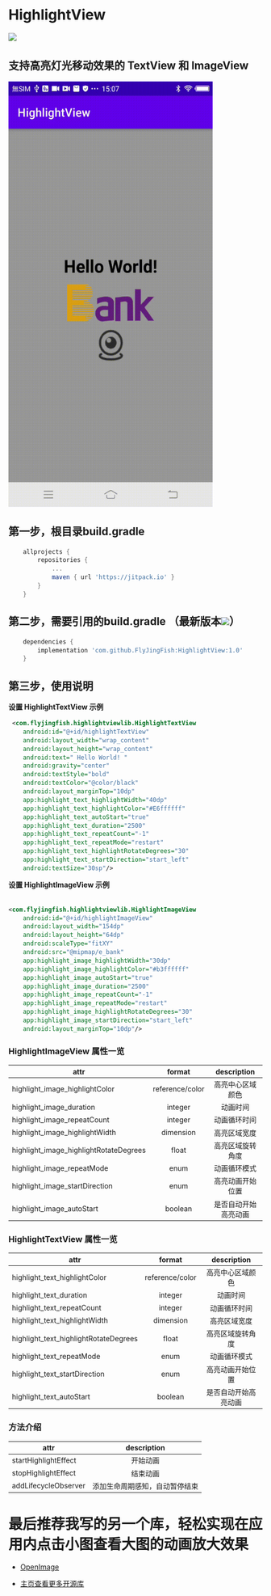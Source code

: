 # HighlightView
[![](https://jitpack.io/v/FlyJingFish/HighlightView.svg)](https://jitpack.io/#FlyJingFish/HighlightView)

## 支持高亮灯光移动效果的 TextView 和 ImageView

<img src="https://github.com/FlyJingFish/HighlightView/blob/master/screenshot/screenrecording-20221108-150736.gif" width="405px" height="842px" alt="show" />


## 第一步，根目录build.gradle

```gradle
    allprojects {
        repositories {
            ...
            maven { url 'https://jitpack.io' }
        }
    }
```
## 第二步，需要引用的build.gradle （最新版本[![](https://jitpack.io/v/FlyJingFish/HighlightView.svg)](https://jitpack.io/#FlyJingFish/HighlightView)）

```gradle
    dependencies {
        implementation 'com.github.FlyJingFish:HighlightView:1.0'
    }
```
## 第三步，使用说明

**设置 HighlightTextView 示例**

```xml
 <com.flyjingfish.highlightviewlib.HighlightTextView
    android:id="@+id/highlightTextView"
    android:layout_width="wrap_content"
    android:layout_height="wrap_content"
    android:text=" Hello World! "
    android:gravity="center"
    android:textStyle="bold"
    android:textColor="@color/black"
    android:layout_marginTop="10dp"
    app:highlight_text_highlightWidth="40dp"
    app:highlight_text_highlightColor="#E6ffffff"
    app:highlight_text_autoStart="true"
    app:highlight_text_duration="2500"
    app:highlight_text_repeatCount="-1"
    app:highlight_text_repeatMode="restart"
    app:highlight_text_highlightRotateDegrees="30"
    app:highlight_text_startDirection="start_left"
    android:textSize="30sp"/>
```

**设置 HighlightImageView 示例**

```xml

<com.flyjingfish.highlightviewlib.HighlightImageView
    android:id="@+id/highlightImageView"
    android:layout_width="154dp"
    android:layout_height="64dp"
    android:scaleType="fitXY"
    android:src="@mipmap/e_bank"
    app:highlight_image_highlightWidth="30dp"
    app:highlight_image_highlightColor="#b3ffffff"
    app:highlight_image_autoStart="true"
    app:highlight_image_duration="2500"
    app:highlight_image_repeatCount="-1"
    app:highlight_image_repeatMode="restart"
    app:highlight_image_highlightRotateDegrees="30"
    app:highlight_image_startDirection="start_left"
    android:layout_marginTop="10dp"/>
```

### HighlightImageView 属性一览

| attr                                   |     format      | description |
|----------------------------------------|:---------------:|:-----------:|
| highlight_image_highlightColor         | reference/color |  高亮中心区域颜色   |
| highlight_image_duration               |     integer     |    动画时间     |
| highlight_image_repeatCount            |     integer     |   动画循环时间    |
| highlight_image_highlightWidth         |    dimension    |   高亮区域宽度    |
| highlight_image_highlightRotateDegrees |      float      |  高亮区域旋转角度   |
| highlight_image_repeatMode             |      enum       |   动画循环模式    |
| highlight_image_startDirection         |      enum       |  高亮动画开始位置   |
| highlight_image_autoStart              |     boolean     | 是否自动开始高亮动画  |

### HighlightTextView 属性一览

| attr                                  |     format      | description |
|---------------------------------------|:---------------:|:-----------:|
| highlight_text_highlightColor         | reference/color |  高亮中心区域颜色   |
| highlight_text_duration               |     integer     |    动画时间     |
| highlight_text_repeatCount            |     integer     |   动画循环时间    |
| highlight_text_highlightWidth         |    dimension    |   高亮区域宽度    |
| highlight_text_highlightRotateDegrees |      float      |  高亮区域旋转角度   |
| highlight_text_repeatMode             |      enum       |   动画循环模式    |
| highlight_text_startDirection         |      enum       |  高亮动画开始位置   |
| highlight_text_autoStart              |     boolean     | 是否自动开始高亮动画  |

### 方法介绍

| attr                 |   description   |
|----------------------|:---------------:|
| startHighlightEffect |      开始动画       |
| stopHighlightEffect  |      结束动画       |
| addLifecycleObserver | 添加生命周期感知，自动暂停结束 |




# 最后推荐我写的另一个库，轻松实现在应用内点击小图查看大图的动画放大效果

- [OpenImage](https://github.com/FlyJingFish/OpenImage)

- [主页查看更多开源库](https://github.com/FlyJingFish)



